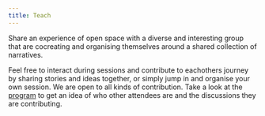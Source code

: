 ```yaml
---
title: Teach
---
```


Share an experience of open space with a diverse and interesting group that are cocreating and organising themselves around a shared collection of narratives.

Feel free to interact during sessions and contribute to eachothers journey by sharing stories and ideas together, or simply jump in and organise your own session. We are open to all kinds of contribution. Take a look at the [program](link) to get an idea of who other attendees are and the discussions they are contributing.
